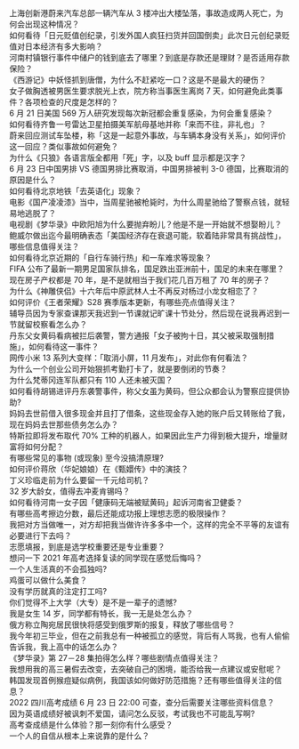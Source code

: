 上海创新港蔚来汽车总部一辆汽车从 3 楼冲出大楼坠落，事故造成两人死亡，为何会出现这种情况？  
如何看待「日元贬值创纪录，引发外国人疯狂扫货并回国倒卖」此次日元创纪录贬值对日本经济有多大影响？  
河南村镇银行事件中储户的钱到底去了哪里？到底是存款还是理财？是否适用存款保险？  
《西游记》中妖怪抓到唐僧，为什么不赶紧吃一口？这是不是最大的硬伤？  
女子做胸透被男医生要求脱光上衣，院方称当事医生离岗 7 天，如何避免此类事件？各项检查的尺度是怎样的？  
6 月 21 日美国 569 万人研究发现每次新冠都会重复感染，为何会重复感染？  
如何看待齐鲁一号雷达卫星拍摄美军航母基地并称「来而不往，非礼也」？  
蔚来回应测试车坠楼，称「这是一起意外事故，与车辆本身没有关系」，如何评价这一回应？类似事故如何避免？  
为什么《只狼》各语言版全都用「死」字，以及 buff 显示都是汉字？  
6 月 23 日中国男排 VS 德国男排比赛取消，中国男排被判 3-0 德国，比赛取消的原因是什么？  
如何看待北京地铁「去英语化」现象？  
电影《国产凌凌漆》当中，当周星驰被枪毙时，为什么周星驰给了警察点钱，就轻易地逃脱了？  
电视剧《梦华录》中欧阳旭为什么要抛弃盼儿？他是不是一开始就不想娶盼儿？  
鲍威尔做出迄今最明确表态「美国经济存在衰退可能，软着陆非常具有挑战性」，哪些信息值得关注？  
如何看待北京近期的「自行车骑行热」和一车难求等现象？  
FIFA 公布了最新一期男足国家队排名，国足跌出亚洲前十，国足的未来在哪里？  
现在房子产权都是 70 年，是不是就相当于我们花几百万租了 70 年的房子？  
为什么《神雕侠侣》十六年后中原武林人士不再反对杨过小龙女相恋了？  
如何评价《王者荣耀》S28 赛季版本更新，有哪些亮点值得关注？  
辅导员因为专家查课那天我迟到一节课就记旷课十节处分，然后现在说我再迟到一节就留校察看怎么办？  
丹东父女黄码看病被拦后袭警，警方通报「女子被拘十日，其父被采取强制措施」，如何看待这一事件？  
网传小米 13 系列大变样：「取消小屏，11 月发布」，对此你有何看法？  
为什么一个创业公司开始狠抓考勤打卡了，就是要倒闭的节奏？  
为什么梵蒂冈连军队都只有 110 人还未被灭国？  
如何看待胡锡进评丹东袭警事件，称父女虽为黄码，但公众都会认为警察应提供协助?  
妈妈去世前借入很多现金并且打了借条，这些现金存入她的账户后又转账给了我，现在妈妈去世那些债务怎么办？  
特斯拉即将发布取代 70% 工种的机器人，如果因此生产力得到极大提升，增量财富将如何分配？  
有哪些常见的事物 (或现象) 至今没搞清原理?  
如何评价蒋欣（华妃娘娘）在《甄嬛传》中的演技？  
丁义珍临走前为什么要留一千元给司机？  
32 岁大龄女，值得去冲麦肯锡吗？  
如何看待河南一女子因「健康码无端被赋黄码」起诉河南省卫健委？  
有哪些高考擦边分数，最后还能成功报上理想志愿的极限操作？  
我把对方当做唯一，对方却把我当做许许多多中一个，这样的完全不平等的友谊有必要进行下去吗？  
志愿填报，到底是选学校重要还是专业重要？  
想问一下 2021 年高考选择复读的同学现在感觉后悔吗？  
一个人生活真的不会孤独吗?  
鸡蛋可以做什么美食？  
没有学历就真的注定打工吗?  
你们觉得不上大学（大专）是不是一辈子的遗憾?  
我是女生 14 岁，同学都有特长，我一无是处怎么办？  
俄方称立陶宛居民很快将感受到俄罗斯的报复，释放了哪些信号？  
我今年初三毕业，但在之前我总有一种被孤立的感觉，背后有人骂我，也有人偷偷告诉我，我上高中的话怎么办？  
《梦华录》第 27－28 集拍得怎么样？哪些剧情点值得关注？  
我想用我的高三暑假去改变，去突破自己的困境，能否给我一点建议或安慰呢？  
韩国发现首例猴痘疑似病例，我国该如何做好防范措施？还有哪些值得关注的信息？  
2022 四川高考成绩 6 月 23 日 22:00 可查，查分后需要关注哪些资料信息？  
因为英语成绩好被讽刺不爱国，请问怎么反驳，考试我也不可能乱写啊?  
高考查成绩是什么体验？那一刻你有什么感受？  
一个人的自信从根本上来说靠的是什么？  
